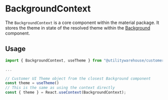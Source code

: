 # BackgroundContext

The `BackgroundContext` is a core component within the material package. It stores the theme in state of the resolved theme within the [Background](../Background) component.

## Usage

```TypeScript
import { BackgroundContext, useTheme } from "@utilitywarehouse/customer-ui-material";

...

// Customer UI Theme object from the closest Background component
const theme = useTheme()
// This is the same as using the context directly
const { theme } = React.useContext(BackgroundContext);

```
